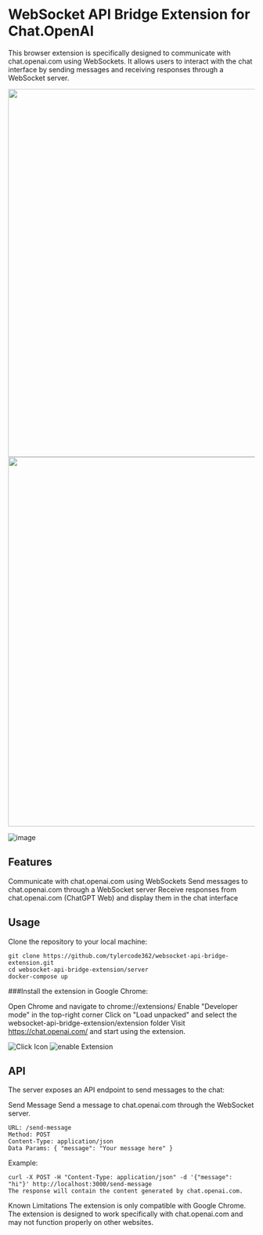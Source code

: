 # WebSocket API Bridge Extension for Chat.OpenAI
This browser extension is specifically designed to communicate with chat.openai.com using WebSockets. It allows users to interact with the chat interface by sending messages and receiving responses through a WebSocket server.

<img width="750" alt="" src="https://user-images.githubusercontent.com/22150402/232227769-95f1fef1-2914-4162-bfad-c95b850a28a1.png">

<img width="753" alt="" src="https://user-images.githubusercontent.com/22150402/232227774-ba1a2e4d-7576-4ab1-820a-5ffd09f1c4dd.png">

![image](https://user-images.githubusercontent.com/22150402/232239230-57d6db32-7342-487f-a72b-15e206af72bc.png)


## Features
Communicate with chat.openai.com using WebSockets
Send messages to chat.openai.com through a WebSocket server
Receive responses from chat.openai.com (ChatGPT Web) and display them in the chat interface

## Usage
Clone the repository to your local machine:

```
git clone https://github.com/tylercode362/websocket-api-bridge-extension.git
cd websocket-api-bridge-extension/server
docker-compose up
``` 

###Install the extension in Google Chrome:

Open Chrome and navigate to chrome://extensions/
Enable "Developer mode" in the top-right corner
Click on "Load unpacked" and select the websocket-api-bridge-extension/extension folder
Visit https://chat.openai.com/ and start using the extension.

![Click Icon](https://user-images.githubusercontent.com/22150402/232239034-f8c54614-5f01-419b-8c0b-a75fbc270764.png)
![enable Extension](https://user-images.githubusercontent.com/22150402/232239035-de122fde-977d-4567-8048-9a2ecf60e599.png)


## API
The server exposes an API endpoint to send messages to the chat:

Send Message
Send a message to chat.openai.com through the WebSocket server.

```
URL: /send-message
Method: POST
Content-Type: application/json
Data Params: { "message": "Your message here" }
```

Example:

```
curl -X POST -H "Content-Type: application/json" -d '{"message": "hi"}' http://localhost:3000/send-message
The response will contain the content generated by chat.openai.com.
```

Known Limitations
The extension is only compatible with Google Chrome.
The extension is designed to work specifically with chat.openai.com and may not function properly on other websites.
